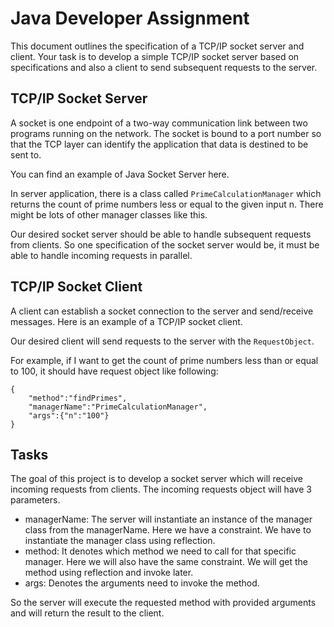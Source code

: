Java Developer Assignment
=========================

This document outlines the specification of a TCP/IP socket server and client. Your task is to 
develop a simple TCP/IP socket server based on specifications and also a client to send subsequent 
requests to the server.

TCP/IP Socket Server
--------------------
A socket is one endpoint of a two-way communication link between two programs running on the network. 
The socket is bound to a port number so that the TCP layer can identify the application that data is 
destined to be sent to.

You can find an example of Java Socket Server here.

In server application, there is a class called `PrimeCalculationManager` which returns the count of 
prime numbers less or equal to the given input n. There might be lots of other manager classes like this.

Our desired socket server should be able to handle subsequent requests from clients. So one specification 
of the socket server would be, it must be able to handle incoming requests in parallel.

TCP/IP Socket Client
--------------------
A client can establish a socket connection to the server and send/receive messages. 
Here is an example of a TCP/IP socket client.

Our desired client will send requests to the server with the `RequestObject`.

For example, if I want to get the count of prime numbers less than or equal to 100, it should 
have request object like following:
```
{
    "method":"findPrimes",
    "managerName":"PrimeCalculationManager",
    "args":{"n":"100"}
}
```

Tasks
-----
The goal of this project is to develop a socket server which will receive incoming requests from clients. 
The incoming requests object will have 3 parameters.
- managerName: The server will instantiate an instance of the manager class from the managerName. 
  Here we have a constraint. We have to instantiate the manager class using reflection.
- method: It denotes which method we need to call for that specific manager. Here we will also have 
  the same constraint. We will get the method using reflection and invoke later.
- args: Denotes the arguments need to invoke the method.

So the server will execute the requested method with provided arguments and will return the result 
to the client.


